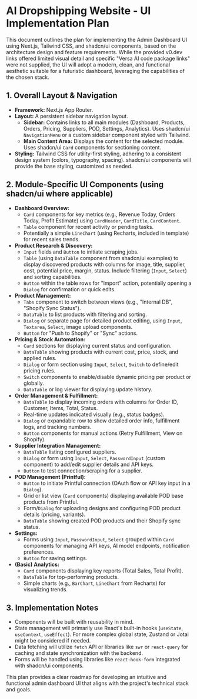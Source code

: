 # AI Dropshipping Website - UI Implementation Plan

This document outlines the plan for implementing the Admin Dashboard UI using Next.js, Tailwind CSS, and shadcn/ui components, based on the architecture design and feature requirements. While the provided v0.dev links offered limited visual detail and specific "Versa AI code package links" were not supplied, the UI will adopt a modern, clean, and functional aesthetic suitable for a futuristic dashboard, leveraging the capabilities of the chosen stack.

## 1. Overall Layout & Navigation

*   **Framework:** Next.js App Router.
*   **Layout:** A persistent sidebar navigation layout.
    *   **Sidebar:** Contains links to all main modules (Dashboard, Products, Orders, Pricing, Suppliers, POD, Settings, Analytics). Uses shadcn/ui `NavigationMenu` or a custom sidebar component styled with Tailwind.
    *   **Main Content Area:** Displays the content for the selected module. Uses shadcn/ui `Card` components for sectioning content.
*   **Styling:** Tailwind CSS for utility-first styling, adhering to a consistent design system (colors, typography, spacing). shadcn/ui components will provide the base styling, customized as needed.

## 2. Module-Specific UI Components (using shadcn/ui where applicable)

*   **Dashboard Overview:**
    *   `Card` components for key metrics (e.g., Revenue Today, Orders Today, Profit Estimate) using `CardHeader`, `CardTitle`, `CardContent`.
    *   `Table` component for recent activity or pending tasks.
    *   Potentially a simple `LineChart` (using Recharts, included in template) for recent sales trends.
*   **Product Research & Discovery:**
    *   `Input` fields and `Button` to initiate scraping jobs.
    *   `Table` (using `DataTable` component from shadcn/ui examples) to display discovered products with columns for image, title, supplier, cost, potential price, margin, status. Include filtering (`Input`, `Select`) and sorting capabilities.
    *   `Button` within the table rows for "Import" action, potentially opening a `Dialog` for confirmation or quick edits.
*   **Product Management:**
    *   `Tabs` component to switch between views (e.g., "Internal DB", "Shopify Sync Status").
    *   `DataTable` to list products with filtering and sorting.
    *   `Dialog` or separate page for detailed product editing, using `Input`, `Textarea`, `Select`, image upload components.
    *   `Button` for "Push to Shopify" or "Sync" actions.
*   **Pricing & Stock Automation:**
    *   `Card` sections for displaying current status and configuration.
    *   `DataTable` showing products with current cost, price, stock, and applied rules.
    *   `Dialog` or form section using `Input`, `Select`, `Switch` to define/edit pricing rules.
    *   `Switch` components to enable/disable dynamic pricing per product or globally.
    *   `DataTable` or log viewer for displaying update history.
*   **Order Management & Fulfillment:**
    *   `DataTable` to display incoming orders with columns for Order ID, Customer, Items, Total, Status.
    *   Real-time updates indicated visually (e.g., status badges).
    *   `Dialog` or expandable row to show detailed order info, fulfillment logs, and tracking numbers.
    *   `Button` components for manual actions (Retry Fulfillment, View on Shopify).
*   **Supplier Integration Management:**
    *   `DataTable` listing configured suppliers.
    *   `Dialog` or form using `Input`, `Select`, `PasswordInput` (custom component) to add/edit supplier details and API keys.
    *   `Button` to test connection/scraping for a supplier.
*   **POD Management (Printful):**
    *   `Button` to initiate Printful connection (OAuth flow or API key input in a `Dialog`).
    *   Grid or list view (`Card` components) displaying available POD base products from Printful.
    *   Form/`Dialog` for uploading designs and configuring POD product details (pricing, variants).
    *   `DataTable` showing created POD products and their Shopify sync status.
*   **Settings:**
    *   Forms using `Input`, `PasswordInput`, `Select` grouped within `Card` components for managing API keys, AI model endpoints, notification preferences.
    *   `Button` for saving settings.
*   **(Basic) Analytics:**
    *   `Card` components displaying key reports (Total Sales, Total Profit).
    *   `DataTable` for top-performing products.
    *   Simple charts (e.g., `BarChart`, `LineChart` from Recharts) for visualizing trends.

## 3. Implementation Notes

*   Components will be built with reusability in mind.
*   State management will primarily use React's built-in hooks (`useState`, `useContext`, `useEffect`). For more complex global state, Zustand or Jotai might be considered if needed.
*   Data fetching will utilize `fetch` API or libraries like `swr` or `react-query` for caching and state synchronization with the backend.
*   Forms will be handled using libraries like `react-hook-form` integrated with shadcn/ui components.

This plan provides a clear roadmap for developing an intuitive and functional admin dashboard UI that aligns with the project's technical stack and goals.
